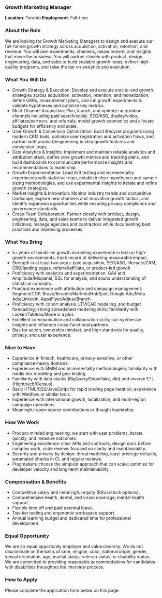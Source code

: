 ### Growth Marketing Manager

**Location**: Toronto
**Employment**: Full-time

### About the Role
We are looking for Growth Marketing Managers to design and execute our full-funnel growth strategy across acquisition, activation, retention, and revenue. You will own experiments, channels, measurement, and insights that move the business. You will partner closely with product, design, engineering, data, and sales to build scalable growth loops, deliver high-quality programs, and raise the bar on analytics and execution.

### What You Will Do
- Growth Strategy & Execution: Develop and execute end-to-end growth strategies across acquisition, activation, retention, and monetization; define OKRs, measurement plans, and run growth experiments to validate hypotheses and optimize key metrics.
- Multi-Channel Acquisition: Plan, launch, and optimize acquisition channels including paid search/social, SEO/ASO, display/video, affiliates/partners, and referrals; model growth economics and allocate budgets for efficiency and scale.
- User Growth & Conversion Optimization: Build lifecycle programs using modern CRM tools, optimize user registration and activation flows, and partner with product/engineering to ship growth features and conversion loops.
- Data Analytics & Insights: Implement and maintain reliable analytics and attribution stack, define core growth metrics and tracking plans, and build dashboards to communicate performance insights and recommendations to leadership.
- Growth Experimentation: Lead A/B testing and incrementality experiments with statistical rigor, establish clear hypotheses and sample sizing methodologies, and use experimental insights to iterate and refine growth strategies.
- Market Insights & Innovation: Monitor industry trends and competitive landscape, explore new channels and innovative growth tactics, and identify expansion opportunities while ensuring privacy compliance and governance standards.
- Cross-Team Collaboration: Partner closely with product, design, engineering, data, and sales teams to deliver integrated growth initiatives; manage agencies and contractors while documenting best practices and improving processes.

### What You Bring
- 5+ years of hands-on growth marketing experience in tech or high-growth environments; track record of delivering measurable impact.
- Strength in at least two areas: paid acquisition, SEO/ASO, lifecycle/CRM, CRO/landing pages, referral/affiliate, or product-led growth.
- Proficiency with analytics and experimentation: GA4 and Amplitude/Mixpanel, SQL for analysis, and sound understanding of statistical concepts.
- Practical experience with attribution and campaign management: Segment/CDP, Braze/Iterable/Marketo/HubSpot, Google Ads/Meta Ads/LinkedIn, AppsFlyer/Adjust/Branch.
- Proficiency with cohort analysis, LTV/CAC modeling, and budget forecasting; strong spreadsheet modeling skills; familiarity with Looker/Tableau/Mode is a plus.
- Excellent communication and collaboration skills; can synthesize insights and influence cross-functional partners.
- Bias for action, ownership mindset, and high standards for quality, privacy, and user experience.

### Nice to Have
- Experience in fintech, healthcare, privacy-sensitive, or other compliance-heavy domains.
- Experience with MMM and incrementality methodologies; familiarity with media mix modeling and geo-testing.
- Familiarity with data stacks (BigQuery/Snowflake, dbt) and reverse ETL (Hightouch/Census).
- Basic HTML/CSS/JavaScript for rapid landing page iteration; experience with Webflow or similar tools.
- Experience with international growth, localization, and multi-region campaign operations.
- Meaningful open-source contributions or thought leadership.

### How We Work
- Product-minded engineering: we start with user problems, iterate quickly, and measure outcomes.
- Engineering excellence: clear APIs and contracts, design docs before complex work, code reviews focused on clarity and maintainability.
- Security and privacy by design: threat modeling, least-privilege defaults, automated checks in CI, and regular reviews.
- Pragmatism: choose the simplest approach that can scale; optimize for developer velocity and long-term maintainability.

### Compensation & Benefits
- Competitive salary and meaningful equity (RSUs/stock options).
- Comprehensive health, dental, and vision coverage; mental health support.
- Flexible time off and paid parental leave.
- Top-tier tooling and ergonomic workspace support.
- Annual learning budget and dedicated time for professional development.

### Equal Opportunity
We are an equal opportunity employer and value diversity. We do not discriminate on the basis of race, religion, color, national origin, gender, sexual orientation, age, marital status, veteran status, or disability status. We are committed to providing reasonable accommodations for candidates with disabilities throughout the interview process.

### How to Apply
Please complete the application form below on this page.
